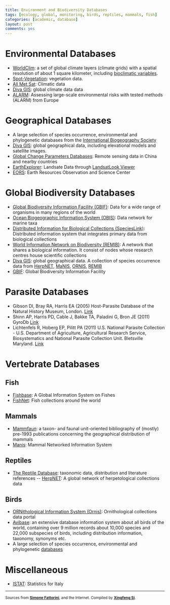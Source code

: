 ```yaml
---
title: Environment and Biodiversity Databases
tags: [ecology, global, monitoring, birds, reptiles, mammals, fish]
categories: [academic, database]
layout: post
comments: yes
---
```


# Environmental Databases

-	[WorldClim](http://www.worldclim.org/): a set of global climate layers (climate grids) with a spatial resolution of about 1 square kilometer, including [bioclimatic variables](http://www.worldclim.org/bioclim).
-	[Spot-Vegetation](http://www.spot-vegetation.com/): vegetation data.
-	[All Met Sat](http://en.allmetsat.com/index.html): Climatic data
-	[Diva GIS](http://diva-gis.org/Data): global climate data data
-	[ALARM](http://www.alarmproject.net/alarm/): Assessing large-scale environmental risks with tested methods (ALARM) from Europe

# Geographical Databases

-	A large selection of species occurrence, environmental and phylogenetic databases from the [International Biogeography Society](http://www.biogeography.org/html/Resources/databases.html)
-	[Diva GIS](http://diva-gis.org/Data): global geographical data, including elevational models and satellite images. 
-	[Global Change Parameters Databases](http://globalchange.nsdc.cn/page/index.vpage): Remote sensing data in China and nearby countries
-	[EarthExplorer](http://earthexplorer.usgs.gov): Landsate Data through [LandsatLook Viewer](http://landsatlook.usgs.gov) 
-	[EORS](http://eros.usgs.gov/#/Find_Data/Products_and_Data_Available/TM): Earth Resources Observation and Science Center


# Global Biodiversity Databases

-	[Global Biodiversity Information Facility (GBIF)](http://www.gbif.org/): Data for a wide range of organisms in many regions of the world
-	[Ocean Biogeographic Information System (OBIS)](http://www.iobis.org/): Data network for marine taxa
-	[Distributed Information for Biological Collections (SpeciesLink)](http://splink.cria.org.br/index?&setlang=en): Distributed information system that integrates primary data from biological collections
-	[World Information Network on Biodiversity (REMIB)](http://www.conabio.gob.mx/remib_ingles/doctos/remib_ing.html): A network that shares a biological information. It consist of nodes whose research centres house scientific collections
-	[Diva GIS](http://diva-gis.org/Data): global geographical data. A collection of species occurrence data from [HerpNET](http://herpnet.org/), [MaNIS](http://manis.mvz.berkeley.edu/pres/PresentationServlet?action=home), [ORNIS](http://ornisnet.org/), [REMIB](http://www.conabio.gob.mx/remib_ingles/doctos/remibnodosdb.html?)
-	[GBIF](http://www.gbif.org): Global Biodiversity Information Facility


# Parasite Databases

-	Gibson DI, Bray RA, Harris EA (2005) Host-Parasite Database of the
Natural History Museum, London.
[Link](http://www.nhm.ac.uk/research-curation/research/projects/host-parasites/database)
-	Shinn AP, Harris PD, Cable J, Bakke TA, Paladini G, Bron JE (2011)
GyroDb [Link](http://www.gyrodb.net/)
-	Lichtenfels R, Hoberg EP, Pilitt PA (2011) U.S. National Parasite
Collection - U.S. Department of Agriculture, Agricultural Research
Service, Biosystematics and National Parasite Collection Unit.
Bletsville Maryland. [Link](http://www.anri.barc.usda.gov/bnpcu/parasrch.asp)

# Vertebrate Databases

## Fish

-	[Fishbase](http://www.fishbase.org/search.php): A Global Information System on Fishes
-	[FishNet](http://fishnet2.net/): Fish collections around the world


## Mammals

-	[Mammfaun](http://people.wku.edu/charles.smith/mamm/MAMMFAUN.htm): a taxon- and faunal unit-oriented bibliography of (mostly) pre-1993 publications concerning the geographical distribution of
mammals
-	[Manis](http://www.manisnet.org/): Mammal Networked Information System

## Reptiles

-	[The Reptile Database](http://www.reptile-database.org/): taxonomic data, distribution and literature references
--	[HerpNET](http://herpnet2.org/): A global network of herpetological collections data

## Birds

-	[ORNithological Information System (Ornis)](http://www.ornisnet.org/): Ornithological collections data portal
-	[Avibase](http://avibase.bsc-eoc.org/avibase.jsp): an extensive database information system about all birds of the
world, containing over 9 million records about 10,000 species and 22,000
subspecies of birds, including distribution information, taxonomy,
synonyms etc.
-	A large selection of species occurrence, environmental and phylogenetic [databases](http://www.biogeography.org/html/Resources/databases.html)

# Miscellaneous

-	[ISTAT](http://www.istat.it/en/): Statistics for Italy


---

<small>Sources from [**Simone Fattorini**](https://sites.google.com/site/fattorinitenebrionidae/), and the Internet. Compiled by [**Xingfeng Si**](http://sixf.org). </small>